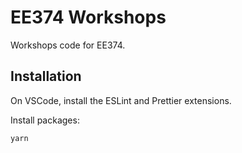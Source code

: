 # EE374 Workshops

Workshops code for EE374.

## Installation

On VSCode, install the ESLint and Prettier extensions.

Install packages:

```
yarn
```
